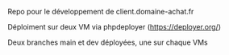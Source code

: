 Repo pour le développement de client.domaine-achat.fr

Déploiment sur deux VM via phpdeployer (https://deployer.org/)

Deux branches main et dev déployées, une sur chaque VMs
